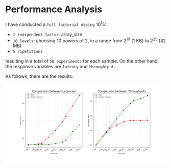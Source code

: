 # Performance Analysis
I have conducted a `full factorial desing` 10<sup>1</sup>5:
* `1 indipendent factor`: array_size
* `10 levels`: choosing 10 powers of 2, in a range from 2<sup>10</sup> (1 KB) to 2<sup>25</sup> (32 MB)
* `5 ripetitions`

resulting in a total of `50 experiments` for each sample. On the other hand, the response variables are `latency` and `throughtput`. 


As follows, there are the results:
<p align="center">
  <img src="img/latencies_throughputs_plot.png" width="900">
</p>